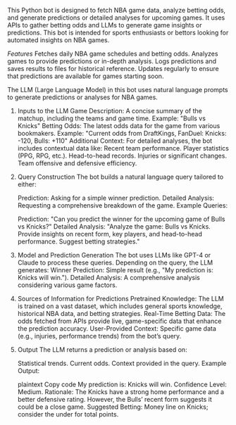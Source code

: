 This Python bot is designed to fetch NBA game data, analyze betting odds, and generate predictions or detailed analyses for upcoming games. It uses APIs to gather betting odds and LLMs to generate game insights or predictions. This bot is intended for sports enthusiasts or bettors looking for automated insights on NBA games.

*Features*
   Fetches daily NBA game schedules and betting odds.
   Analyzes games to provide predictions or in-depth analysis.
   Logs predictions and saves results to files for historical reference.
   Updates regularly to ensure that predictions are available for games starting soon.


The LLM (Large Language Model) in this bot uses natural language prompts to generate predictions or analyses for NBA games.
   1. Inputs to the LLM
         Game Description: A concise summary of the matchup, including the teams and game time.
         Example: "Bulls vs Knicks"
         Betting Odds: The latest odds data for the game from various bookmakers.
         Example: "Current odds from DraftKings, FanDuel: Knicks: -120, Bulls: +110"
         Additional Context:
         For detailed analyses, the bot includes contextual data like:
         Recent team performance.
         Player statistics (PPG, RPG, etc.).
         Head-to-head records.
         Injuries or significant changes.
         Team offensive and defensive efficiency.
   2. Query Construction
         The bot builds a natural language query tailored to either:

         Prediction: Asking for a simple winner prediction.
         Detailed Analysis: Requesting a comprehensive breakdown of the game.
         Example Queries:

         Prediction: "Can you predict the winner for the upcoming game of Bulls vs Knicks?"
         Detailed Analysis: "Analyze the game: Bulls vs Knicks. Provide insights on recent form, key players, and head-to-head performance. Suggest betting strategies."
   3. Model and Prediction Generation
         The bot uses LLMs like GPT-4 or Claude to process these queries.
         Depending on the query, the LLM generates:
         Winner Prediction: Simple result (e.g., "My prediction is: Knicks will win.").
         Detailed Analysis: A comprehensive analysis considering various game factors.
   4. Sources of Information for Predictions
         Pretrained Knowledge:
         The LLM is trained on a vast dataset, which includes general sports knowledge, historical NBA data, and betting strategies.
         Real-Time Betting Data:
         The odds fetched from APIs provide live, game-specific data that enhance the prediction accuracy.
         User-Provided Context:
         Specific game data (e.g., injuries, performance trends) from the bot’s query.
   5. Output
         The LLM returns a prediction or analysis based on:

         Statistical trends.
         Current odds.
         Context provided in the query.
         Example Output:

         plaintext
         Copy code
         My prediction is: Knicks will win.
         Confidence Level: Medium.
         Rationale: The Knicks have a strong home performance and a better defensive rating. However, the Bulls’ recent form suggests it could be a close game.
         Suggested Betting: Money line on Knicks; consider the under for total points.